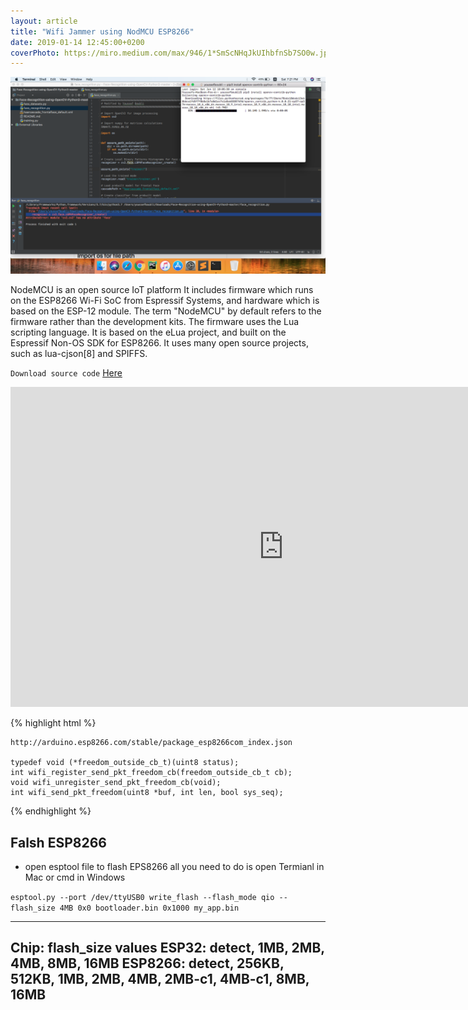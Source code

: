 ```yaml
---
layout: article
title: "Wifi Jammer using NodMCU ESP8266"
date: 2019-01-14 12:45:00+0200
coverPhoto: https://miro.medium.com/max/946/1*SmScNHqJkUIhbfnSb7SO0w.jpeg
---
```


![](https://github.com/boubli/Youssef-Boubli/blob/gh-pages/contents/images/2019/01/51076992-b390e100-1697-11e9-9be1-ed5c63a067a6.png?raw=true)

NodeMCU is an open source IoT platform It includes firmware which runs on the ESP8266 Wi-Fi SoC from Espressif Systems, and hardware which is based on the ESP-12 module. The term "NodeMCU" by default refers to the firmware rather than the development kits. The firmware uses the Lua scripting language. It is based on the eLua project, and built on the Espressif Non-OS SDK for ESP8266. It uses many open source projects, such as lua-cjson[8] and SPIFFS.

`Download source code` [Here](https://github.com/boubli/Wifi-Jammer-NodeMCU/archive/master.zip)

<iframe width="873" height="512" src="https://www.youtube.com/embed/zD2M8a9pqCM" frameborder="0" allow="accelerometer; autoplay; encrypted-media; gyroscope; picture-in-picture" allowfullscreen></iframe>

{% highlight html %}

	http://arduino.esp8266.com/stable/package_esp8266com_index.json

	typedef void (*freedom_outside_cb_t)(uint8 status);
	int wifi_register_send_pkt_freedom_cb(freedom_outside_cb_t cb);
	void wifi_unregister_send_pkt_freedom_cb(void);
	int wifi_send_pkt_freedom(uint8 *buf, int len, bool sys_seq);

{% endhighlight %}

## Falsh ESP8266 
 * open esptool file to flash EPS8266 all you need to do is open Termianl in Mac or cmd in Windows

 `esptool.py --port /dev/ttyUSB0 write_flash --flash_mode qio --flash_size 4MB 0x0 bootloader.bin 0x1000 my_app.bin`

---
Chip:	flash_size values
ESP32:	detect, 1MB, 2MB, 4MB, 8MB, 16MB
ESP8266: detect, 256KB, 512KB, 1MB, 2MB, 4MB, 2MB-c1, 4MB-c1, 8MB, 16MB
---
